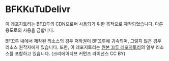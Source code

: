 # BFKKuTuDelivr
이 레포지토리는 BF끄투의 CDN으로써 사용되기 위한 목적으로 제작되었습니다.
다른 용도로의 사용을 금합니다.

BF끄투 내에서 제작된 리소스의 경우 저작권이 BF끄투에 귀속되며,
그렇지 않은 경우 리소스 원작자에게 있습니다.
또한, 이 레포지토리는 [원본 끄투 레포지토리](https://github.com/JJoriping/KKuTu)의 일부 리소스를 포함하고 있습니다.
(크리에이티브 커먼즈 라이선스 CC BY)
